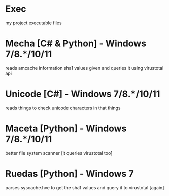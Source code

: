 # Exec
my project executable files

# Mecha [C# & Python] - Windows 7/8.*/10/11
reads amcache information sha1 values given and queries it using virustotal api

# Unicode [C#] - Windows 7/8.*/10/11
reads things to check unicode characters in that things

# Maceta [Python] - Windows 7/8.*/10/11
better file system scanner [it queries virustotal too]

# Ruedas [Python] - Windows 7
parses syscache.hve to get the sha1 values and query it to virustotal [again]
